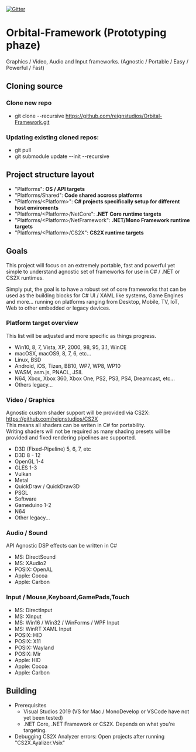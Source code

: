 [![Gitter](https://badges.gitter.im/ReignStudios/Orbital-Framework.svg)](https://gitter.im/ReignStudios/Orbital-Framework?utm_source=badge&utm_medium=badge&utm_campaign=pr-badge)

# Orbital-Framework (Prototyping phaze)
Graphics / Video, Audio and Input frameworks. (Agnostic / Portable / Easy / Powerful / Fast)

## Cloning source
### Clone new repo
* git clone --recursive https://github.com/reignstudios/Orbital-Framework.git<br>

### Updating existing cloned repos:
* git pull
* git submodule update --init --recursive

## Project structure layout
* "Platforms": <b>OS / API targets</b>
* "Platforms/Shared": <b>Code shared accross platforms</b>
* "Platforms/\<Platform\>": <b>C# projects specifically setup for different host enviroments</b>
* "Platforms/\<Platform\>/NetCore": <b>.NET Core runtime targets</b>
* "Platforms/\<Platform\>/NetFramework": <b>.NET/Mono Framework runtime targets</b>
* "Platforms/\<Platform\>/CS2X": <b>CS2X runtime targets</b>

## Goals
This project will focus on an extremely portable, fast and powerful yet simple to understand agnostic set of frameworks for use in C# / .NET or CS2X runtimes.<br>

Simply put, the goal is to have a robust set of core frameworks that can be used as the building blocks for C# UI / XAML like systems, Game Engines and more... running on platforms ranging from Desktop, Mobile, TV, IoT, Web to other embedded or legacy devices.

### Platform target overview
This list will be adjusted and more specific as things progress.<br>
* Win10, 8, 7, Vista, XP, 2000, 98, 95, 3.1, WinCE
* macOSX, macOS9, 8, 7, 6, etc...
* Linux, BSD
* Android, iOS, Tizen, BB10, WP7, WP8, WP10
* WASM, asm.js, PNACL, JSIL
* N64, Xbox, Xbox 360, Xbox One, PS2, PS3, PS4, Dreamcast, etc...
* Others legacy...

### Video / Graphics
Agnostic custom shader support will be provided via CS2X: https://github.com/reignstudios/CS2X<br>
This means all shaders can be writen in C# for portability.<br>
Writing shaders will not be required as many shading presets will be provided and fixed rendering pipelines are supported.<br>

* D3D (Fixed-Pipeline) 5, 6, 7, etc
* D3D 8 - 12
* OpenGL 1-4
* GLES 1-3
* Vulkan
* Metal
* QuickDraw / QuickDraw3D
* PSGL
* Software
* Gameduino 1-2
* N64
* Other legacy...

### Audio / Sound
API Agnostic DSP effects can be written in C#<br>

* MS: DirectSound
* MS: XAudio2
* POSIX: OpenAL
* Apple: Cocoa
* Apple: Carbon

### Input / Mouse,Keyboard,GamePads,Touch
* MS: DirectInput
* MS: XInput
* MS: Win16 / Win32 / WinForms / WPF Input
* MS: WinRT XAML Input
* POSIX: HID
* POSIX: X11
* POSIX: Wayland
* POSIX: Mir
* Apple: HID
* Apple: Cocoa
* Apple: Carbon

## Building
* Prerequisites
	* Visual Studios 2019 (VS for Mac / MonoDevelop or VSCode have not yet been tested)
	* .NET Core, .NET Framework or CS2X. Depends on what you're targeting.
* Debugging CS2X Analyzer errors: Open projects after running "CS2X.Ayalizer.Vsix"
